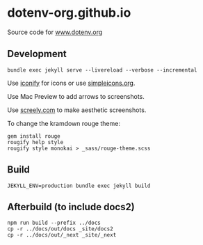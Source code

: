 # dotenv-org.github.io

Source code for www.dotenv.org

## Development

```
bundle exec jekyll serve --livereload --verbose --incremental
```

Use [iconify](http://icon-sets.iconify.design/simple-icons/) for icons or use [simpleicons.org](https://simpleicons.org/).

Use Mac Preview to add arrows to screenshots.

Use [screely.com](https://www.screely.com/) to make aesthetic screenshots.

To change the kramdown rouge theme:

```
gem install rouge
rougify help style
rougify style monokai > _sass/rouge-theme.scss
```

## Build

```
JEKYLL_ENV=production bundle exec jekyll build
```

## Afterbuild (to include docs2)

```
npm run build --prefix ../docs
cp -r ../docs/out/docs _site/docs2
cp -r ../docs/out/_next _site/_next
```


